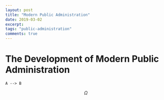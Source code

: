 ```yaml
---
layout: post
title: "Modern Public Administration"
date: 2019-03-02
excerpt:
tags: "public-administration"
comments: true
---
```


# The Development of Modern Public Administration

```mermaid
A --> B
```

$$\Omega$$